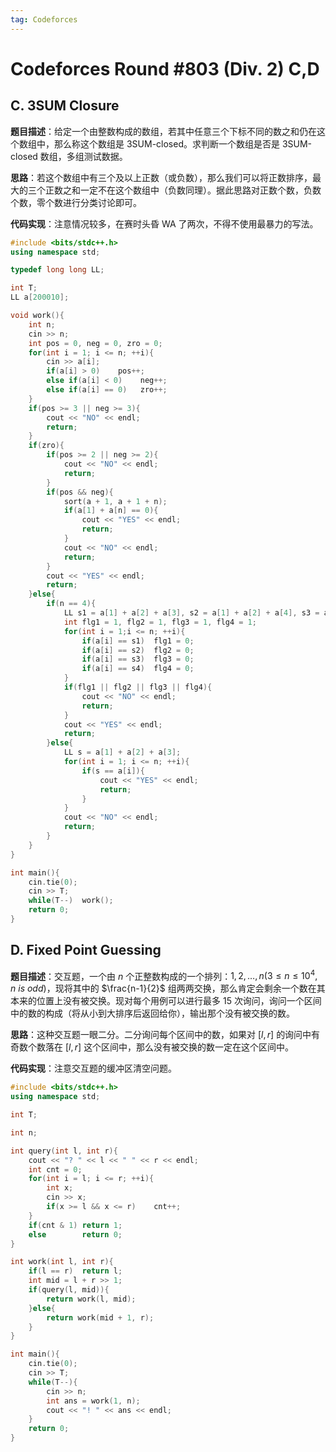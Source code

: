 ```yaml
---
tag: Codeforces
---
```


<head>
    <script src="https://cdn.mathjax.org/mathjax/latest/MathJax.js?config=TeX-AMS-MML_HTMLorMML" type="text/javascript"></script>
    <script type="text/x-mathjax-config">
        MathJax.Hub.Config({
            tex2jax: {
            skipTags: ['script', 'noscript', 'style', 'textarea', 'pre'],
            inlineMath: [['$','$']]
            }
        });
    </script>
</head>

# Codeforces Round #803 (Div. 2) C,D

## C. 3SUM Closure

**题目描述**：给定一个由整数构成的数组，若其中任意三个下标不同的数之和仍在这个数组中，那么称这个数组是 3SUM-closed。求判断一个数组是否是 3SUM-closed 数组，多组测试数据。

**思路**：若这个数组中有三个及以上正数（或负数），那么我们可以将正数排序，最大的三个正数之和一定不在这个数组中（负数同理）。据此思路对正数个数，负数个数，零个数进行分类讨论即可。

**代码实现**：注意情况较多，在赛时头昏 WA 了两次，不得不使用最暴力的写法。

```cpp
#include <bits/stdc++.h>
using namespace std;

typedef long long LL;

int T;
LL a[200010];

void work(){
    int n;
    cin >> n;
    int pos = 0, neg = 0, zro = 0;
    for(int i = 1; i <= n; ++i){
        cin >> a[i];
        if(a[i] > 0)    pos++;
        else if(a[i] < 0)    neg++;
        else if(a[i] == 0)   zro++;
    }
    if(pos >= 3 || neg >= 3){
        cout << "NO" << endl;
        return;
    }
    if(zro){
        if(pos >= 2 || neg >= 2){
            cout << "NO" << endl;
            return; 
        }
        if(pos && neg){
            sort(a + 1, a + 1 + n);
            if(a[1] + a[n] == 0){
                cout << "YES" << endl;
                return;
            }
            cout << "NO" << endl;
            return;
        }
        cout << "YES" << endl;
        return;
    }else{
        if(n == 4){
            LL s1 = a[1] + a[2] + a[3], s2 = a[1] + a[2] + a[4], s3 = a[2] + a[3] + a[4], s4 = a[1] + a[3] + a[4];
            int flg1 = 1, flg2 = 1, flg3 = 1, flg4 = 1;
            for(int i = 1;i <= n; ++i){
                if(a[i] == s1)  flg1 = 0;
                if(a[i] == s2)  flg2 = 0;
                if(a[i] == s3)  flg3 = 0;
                if(a[i] == s4)  flg4 = 0;
            }
            if(flg1 || flg2 || flg3 || flg4){
                cout << "NO" << endl;
                return;
            }
            cout << "YES" << endl;
            return;
        }else{
            LL s = a[1] + a[2] + a[3];
            for(int i = 1; i <= n; ++i){
                if(s == a[i]){
                    cout << "YES" << endl;
                    return;
                }
            }
            cout << "NO" << endl;
            return;
        }
    }
}

int main(){
    cin.tie(0);
    cin >> T;
    while(T--)  work();
    return 0;
}
```

## D. Fixed Point Guessing

**题目描述**：交互题，一个由 $n$ 个正整数构成的一个排列：$1, 2, \dots, n(3 \leq n \leq 10^4, n\ is\ odd)$，现将其中的 $\frac{n-1}{2}$ 组两两交换，那么肯定会剩余一个数在其本来的位置上没有被交换。现对每个用例可以进行最多 $15$ 次询问，询问一个区间中的数的构成（将从小到大排序后返回给你），输出那个没有被交换的数。

**思路**：这种交互题一眼二分。二分询问每个区间中的数，如果对 $[l,r]$ 的询问中有奇数个数落在 $[l,r]$ 这个区间中，那么没有被交换的数一定在这个区间中。

**代码实现**：注意交互题的缓冲区清空问题。

```cpp
#include <bits/stdc++.h>
using namespace std;

int T;

int n;

int query(int l, int r){
    cout << "? " << l << " " << r << endl;
    int cnt = 0;
    for(int i = l; i <= r; ++i){
        int x;
        cin >> x;
        if(x >= l && x <= r)    cnt++;
    }
    if(cnt & 1) return 1;
    else        return 0;
}

int work(int l, int r){
    if(l == r)  return l;
    int mid = l + r >> 1;
    if(query(l, mid)){
        return work(l, mid);
    }else{
        return work(mid + 1, r);
    }
}

int main(){
    cin.tie(0);
    cin >> T;
    while(T--){
        cin >> n;
        int ans = work(1, n);
        cout << "! " << ans << endl;
    }
    return 0;
}
```